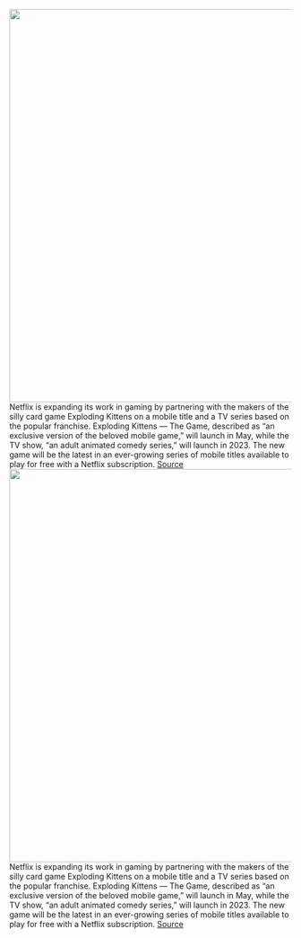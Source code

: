 <img src='https://cdn.vox-cdn.com/thumbor/oZGiiiVvmdtTojZEFBzQ3W5_9V4=/0x0:944x630/1200x800/filters:focal(397x240:547x390)/cdn.vox-cdn.com/uploads/chorus_image/image/70762598/EKit_2.0.png' width='700px' /><br/>
Netflix is expanding its work in gaming by partnering with the makers of the silly card game Exploding Kittens on a mobile title and a TV series based on the popular franchise. Exploding Kittens — The Game, described as “an exclusive version of the beloved mobile game,” will launch in May, while the TV show, “an adult animated comedy series,” will launch in 2023. The new game will be the latest in an ever-growing series of mobile titles available to play for free with a Netflix subscription.
<a href='https://www.theverge.com/2022/4/18/23030345/netflix-exploding-kittens-mobile-game-tv-animated-series'> Source <a/><img src='https://cdn.vox-cdn.com/thumbor/oZGiiiVvmdtTojZEFBzQ3W5_9V4=/0x0:944x630/1200x800/filters:focal(397x240:547x390)/cdn.vox-cdn.com/uploads/chorus_image/image/70762598/EKit_2.0.png' width='700px' /><br/>
Netflix is expanding its work in gaming by partnering with the makers of the silly card game Exploding Kittens on a mobile title and a TV series based on the popular franchise. Exploding Kittens — The Game, described as “an exclusive version of the beloved mobile game,” will launch in May, while the TV show, “an adult animated comedy series,” will launch in 2023. The new game will be the latest in an ever-growing series of mobile titles available to play for free with a Netflix subscription.
<a href='https://www.theverge.com/2022/4/18/23030345/netflix-exploding-kittens-mobile-game-tv-animated-series'> Source <a/>